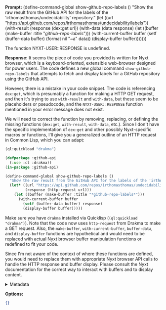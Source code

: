 **Prompt:**
(define-command-global show-github-repo-labels ()
  "Show the raw result from the GitHub API for the labels of the 'irthomasthomas/undecidability' repository."
  (let ((url "https://api.github.com/repos/irthomasthomas/undecidability/labels"))
    (with-result (response (dex:get url))
      (with-data (data response)
        (let ((buffer (make-buffer :title "*github-repo-labels*")))
          (with-current-buffer buffer
            (setf (buffer-data buffer) (format nil "~a" data))
            (display-buffer buffer))))))) 


The function NYXT-USER::RESPONSE is undefined.

**Response:**
It seems the piece of code you provided is written for Nyxt browser, which is a keyboard-oriented, extensible web-browser designed for power users. The code defines a new global command `show-github-repo-labels` that attempts to fetch and display labels for a GitHub repository using the GitHub API.

However, there is a mistake in your code snippet. The code is referencing `dex:get`, which is presumably a function for making a HTTP GET request, and then it's trying to use `with-result` and `with-data`, but these seem to be placeholders or pseudocode, and the `NYXT-USER::RESPONSE` function mentioned in your error message does not exist.

We will need to correct the function by removing, replacing, or defining the missing functions (`dex:get`, `with-result`, `with-data`, etc.). Since I don't have the specific implementation of `dex:get` and other possibly Nyxt-specific macros or functions, I'll give you a generalized outline of an HTTP request in Common Lisp, which you can adapt:

```lisp
(ql:quickload "drakma")

(defpackage :github-api
  (:use :cl :drakma))
(in-package :github-api)

(define-command-global show-github-repo-labels ()
  "Show the raw result from the GitHub API for the labels of the 'irthomasthomas/undecidability' repository."
  (let* ((url "https://api.github.com/repos/irthomasthomas/undecidability/labels")
         (response (http-request url)))
    (let ((buffer (make-buffer :title "*github-repo-labels*")))
      (with-current-buffer buffer
        (setf (buffer-data buffer) response)
        (display-buffer buffer)))))
```

Make sure you have `drakma` installed via Quicklisp (`(ql:quickload "drakma")`). Note that the code now uses `http-request` from Drakma to make a GET request. Also, the `make-buffer`, `with-current-buffer`, `buffer-data`, and `display-buffer` functions are hypothetical and would need to be replaced with actual Nyxt browser buffer manipulation functions or redefined to fit your code.

Since I'm not aware of the context of where these functions are defined, you would need to replace them with appropriate Nyxt browser API calls to handle the HTTP response and buffer display. Please consult the Nyxt documentation for the correct way to interact with buffers and to display content.

<details><summary>Metadata</summary>

- Duration: 56819 ms
- Datetime: 2023-12-06T13:59:43.624563
- Model: gpt-4-1106-preview

</details>

**Options:**
```json
{}
```

